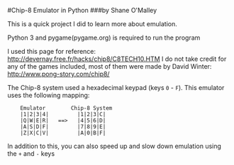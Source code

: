 #Chip-8 Emulator in Python
###by Shane O'Malley

This is a quick project I did to learn more about emulation.

Python 3 and pygame(pygame.org) is required to run the program

I used this page for reference: http://devernay.free.fr/hacks/chip8/C8TECH10.HTM
I do not take credit for any of the games included, most of them were made by David Winter: http://www.pong-story.com/chip8/

The Chip-8 system used a hexadecimal keypad (keys `0` - `F`). This emulator uses the following mapping:

		Emulator        Chip-8 System
		|1|2|3|4|         |1|2|3|C|
		|Q|W|E|R|   ==>   |4|5|6|D|
		|A|S|D|F|         |7|8|9|E|
		|Z|X|C|V|         |A|0|B|F|

In addition to this, you can also speed up and slow down emulation using the `+` and `-` keys
